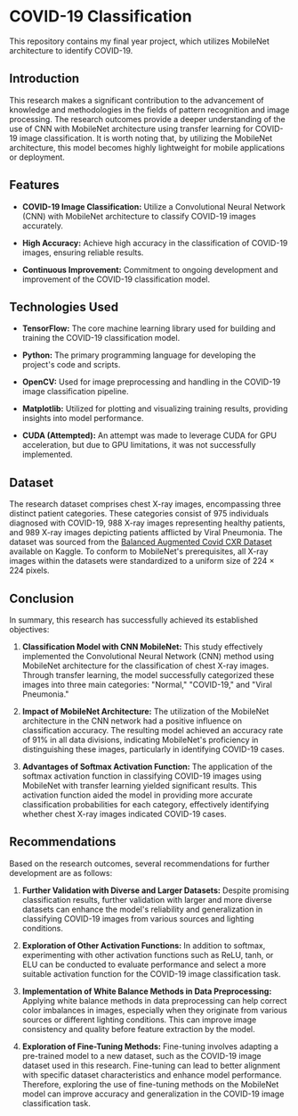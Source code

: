 # COVID-19 Classification

This repository contains my final year project, which utilizes MobileNet architecture to identify COVID-19.

## Introduction

This research makes a significant contribution to the advancement of knowledge and methodologies in the fields of pattern recognition and image processing. The research outcomes provide a deeper understanding of the use of CNN with MobileNet architecture using transfer learning for COVID-19 image classification. It is worth noting that, by utilizing the MobileNet architecture, this model becomes highly lightweight for mobile applications or deployment.

## Features

- **COVID-19 Image Classification:** Utilize a Convolutional Neural Network (CNN) with MobileNet architecture to classify COVID-19 images accurately.

- **High Accuracy:** Achieve high accuracy in the classification of COVID-19 images, ensuring reliable results.

- **Continuous Improvement:** Commitment to ongoing development and improvement of the COVID-19 classification model.

## Technologies Used

- **TensorFlow:** The core machine learning library used for building and training the COVID-19 classification model.

- **Python:** The primary programming language for developing the project's code and scripts.

- **OpenCV:** Used for image preprocessing and handling in the COVID-19 image classification pipeline.

- **Matplotlib:** Utilized for plotting and visualizing training results, providing insights into model performance.

- **CUDA (Attempted):** An attempt was made to leverage CUDA for GPU acceleration, but due to GPU limitations, it was not successfully implemented.

## Dataset

The research dataset comprises chest X-ray images, encompassing three distinct patient categories. These categories consist of 975 individuals diagnosed with COVID-19, 988 X-ray images representing healthy patients, and 989 X-ray images depicting patients afflicted by Viral Pneumonia. The dataset was sourced from the [Balanced Augmented Covid CXR Dataset](https://www.kaggle.com/datasets/tr1gg3rtrash/balanced-augmented-covid-cxr-dataset) available on Kaggle. To conform to MobileNet's prerequisites, all X-ray images within the datasets were standardized to a uniform size of 224 × 224 pixels.

## Conclusion

In summary, this research has successfully achieved its established objectives:

1. **Classification Model with CNN MobileNet:**
   This study effectively implemented the Convolutional Neural Network (CNN) method using MobileNet architecture for the classification of chest X-ray images. Through transfer learning, the model successfully categorized these images into three main categories: "Normal," "COVID-19," and "Viral Pneumonia."

2. **Impact of MobileNet Architecture:**
   The utilization of the MobileNet architecture in the CNN network had a positive influence on classification accuracy. The resulting model achieved an accuracy rate of 91% in all data divisions, indicating MobileNet's proficiency in distinguishing these images, particularly in identifying COVID-19 cases.

3. **Advantages of Softmax Activation Function:**
   The application of the softmax activation function in classifying COVID-19 images using MobileNet with transfer learning yielded significant results. This activation function aided the model in providing more accurate classification probabilities for each category, effectively identifying whether chest X-ray images indicated COVID-19 cases.

## Recommendations

Based on the research outcomes, several recommendations for further development are as follows:

1. **Further Validation with Diverse and Larger Datasets:**
   Despite promising classification results, further validation with larger and more diverse datasets can enhance the model's reliability and generalization in classifying COVID-19 images from various sources and lighting conditions.

2. **Exploration of Other Activation Functions:**
   In addition to softmax, experimenting with other activation functions such as ReLU, tanh, or ELU can be conducted to evaluate performance and select a more suitable activation function for the COVID-19 image classification task.

3. **Implementation of White Balance Methods in Data Preprocessing:**
   Applying white balance methods in data preprocessing can help correct color imbalances in images, especially when they originate from various sources or different lighting conditions. This can improve image consistency and quality before feature extraction by the model.

4. **Exploration of Fine-Tuning Methods:**
   Fine-tuning involves adapting a pre-trained model to a new dataset, such as the COVID-19 image dataset used in this research. Fine-tuning can lead to better alignment with specific dataset characteristics and enhance model performance. Therefore, exploring the use of fine-tuning methods on the MobileNet model can improve accuracy and generalization in the COVID-19 image classification task.

